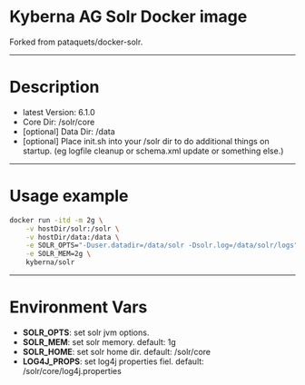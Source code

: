 # Kyberna AG Solr Docker image
Forked from pataquets/docker-solr.

---
Description
===
- latest Version: 6.1.0
- Core Dir: /solr/core
- [optional] Data Dir: /data
- [optional] Place init.sh into your /solr dir to do additional things on startup. (eg logfile cleanup or schema.xml update or something else.)

---
Usage example
===

```bash
docker run -itd -m 2g \
	-v hostDir/solr:/solr \
	-v hostDir/data:/data \
	-e SOLR_OPTS="-Duser.datadir=/data/solr -Dsolr.log=/data/solr/logs" \
	-e SOLR_MEM=2g \
	kyberna/solr
```

---
Environment Vars
===
- **SOLR_OPTS**: set solr jvm options.
- **SOLR_MEM**: set solr memory. default: 1g
- **SOLR_HOME**: set solr home dir. default: /solr/core
- **LOG4J_PROPS**: set log4j properties fiel. default: /solr/core/log4j.properties
